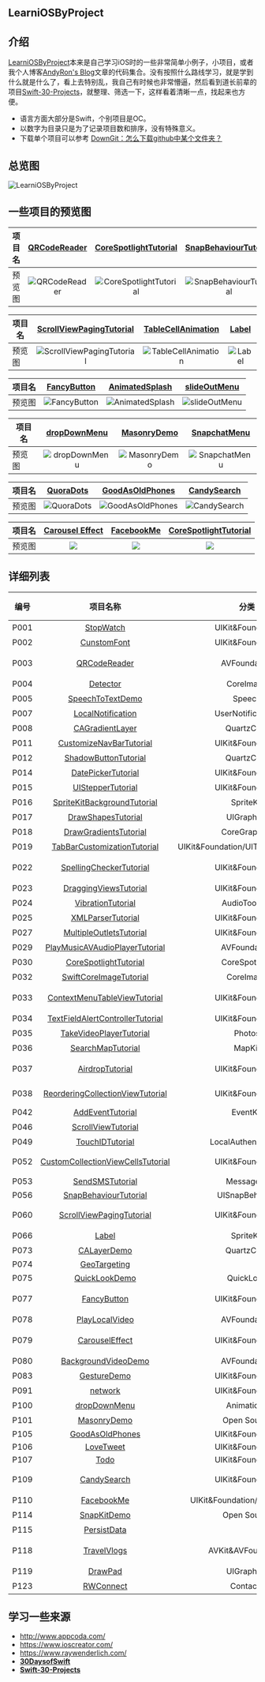 LearniOSByProject
-------


## 介绍


[LearniOSByProject](https://github.com/andyRon/LearniOSByProject)本来是自己学习iOS时的一些非常简单小例子，小项目，或者我个人博客[AndyRon's Blog](http://andyron.com)文章的代码集合。没有按照什么路线学习，就是学到什么就是什么了，看上去特别乱，我自己有时候也非常懵逼，然后看到道长前辈的项目[Swift-30-Projects](https://github.com/soapyigu/Swift-30-Projects)，就整理、筛选一下，这样看着清晰一点，找起来也方便。  

- 语言方面大部分是Swift，个别项目是OC。
- 以数字为目录只是为了记录项目数和排序，没有特殊意义。
- 下载单个项目可以参考 [DownGit：怎么下载github中某个文件夹？](http://andyron.com/2017/downgit)


## 总览图
![LearniOSByProject](LearniOSByProject.png)



## 一些项目的预览图


|  项目名      |  [QRCodeReader](./P003-QRCodeReader/)    |  [CoreSpotlightTutorial](./P030-CoreSpotlightTutorial/)    |  [SnapBehaviourTutorial](./P056-SnapBehaviourTutorial/) |
| ---- 		| :----: | :----: | :--------------------------------------------: |
| 预览图     |  ![QRCodeReader](./P003-QRCodeReader/QRCodeReader.gif)  |  ![CoreSpotlightTutorial](./P030-CoreSpotlightTutorial/CoreSpotlightTutorial.gif) |  ![SnapBehaviourTutorial](./P056-SnapBehaviourTutorial/SnapBehaviourTutorial.gif)  |

|  项目名      | [ScrollViewPagingTutorial](./P060-ScrollViewPagingTutorial/)  |  [TableCellAnimation](./65/)   |  [Label](./P066-Label/) |
| ---- 		| :----: | :----: | :--------------------------------------------: |
| 预览图     | ![ScrollViewPagingTutorial](./P060-ScrollViewPagingTutorial/ScrollViewPagingTutorial.gif)   | ![TableCellAnimation](./P065-IntermediateiOSProgrammingwithSwift/TableCellAnimation.gif)  |   ![Label](./P066-Label/Label.gif)  |

|  项目名      | [FancyButton](./P077-FancyButton/)  | [AnimatedSplash](./P082-AnimatedSplash/)   | [slideOutMenu](./P097-slideOutMenu/)  |
| ---- 		| :----: | :----: | :--------------------------------------------: |
| 预览图     |  ![FancyButton](./P077-FancyButton/FancyButton.jpg)  |  ![AnimatedSplash](./P082-AnimatedSplash/AnimatedSplash.gif)  |  ![slideOutMenu](./P097-slideOutMenu/slideOutMenu.gif) |


|  项目名      |  [dropDownMenu](./P100-dropDownMenu/) |  [MasonryDemo](./P101-MasonryDemo/)  |  [SnapchatMenu](./P102-SnapchatMenu/) |
| ---- 		| :----: | :----: | :--------------------------------------------: |
| 预览图     |  ![dropDownMenu](./P100-dropDownMenu/dropDownMenu.gif)  |  ![MasonryDemo](./P101-MasonryDemo/MasonryDemo.jpg)  |  ![SnapchatMenu](./P102-SnapchatMenu/SnapchatMenu.gif) |

|  项目名      | [QuoraDots](./P103-ARQuoraDots/)  |  [GoodAsOldPhones](./P105-GoodAsOldPhones/)  | [CandySearch](./P109-CandySearch/)  |
| ---- 		| :----: | :----: | :--------------------------------------------: |
| 预览图     | ![QuoraDots](./P103-ARQuoraDots/ARQuoraDots.gif)   |  ![GoodAsOldPhones](./P105-GoodAsOldPhones/GoodAsOldPhones.gif)  | ![CandySearch](./P109-CandySearch/CandySearch.gif)  |

|  项目名      | [Carousel Effect](./P079-CarouselEffect/)  | [FacebookMe](P110-FacebookMe/)   |  [CoreSpotlightTutorial](P030-CoreSpotlightTutorial/) |
| ---- 		| :----: | :----: | :--------------------------------------------: |
| 预览图     |  ![](./P079-CarouselEffect/CarouselEffect.gif)  | ![](P110-FacebookMe/FacebookMe.jpg)   | ![](P030-CoreSpotlightTutorial/CoreSpotlightTutorial.gif)  |



## 详细列表



| 编号  | 项目名称 | 分类     | 介绍 		  | 备注 |
| ---- | :----: | :-----: | :-----------: | :----: |
| P001  | [StopWatch](P001-StopWatch/) | UIKit&Foundation | `Timer`简单使用 |        | 
| P002 | [CunstomFont](P002-CunstomFont/) | UIKit&Foundation | 加载字体文件修改字体 |  |
| P003 | [QRCodeReader](P003-QRCodeReader/) | AVFoundation | 用`AVFoundation`来识别二维码or条形码 | |
| P004 | [Detector](P004-Detector/) | CoreImage | 用**CoreImage**进行面部识别 | |
| P005 | [SpeechToTextDemo](P005-SpeechToTextDemo/) | Speech | 语音转换为文字 | |
| P007 | [LocalNotification](P007-LocalNotification/) | UserNotifications | 本地通知 | |
| P008 | [CAGradientLayer](P008-CAGradientLayer/) | QuartzCore | 颜色渐变 | |
| P011 | [CustomizeNavBarTutorial](P011-CustomizeNavBarTutorial/) | UIKit&Foundation | 定制导航栏 | |
| P012 | [ShadowButtonTutorial](P012-ShadowButtonTutorial/) | QuartzCore | button的阴影 | |
| P014 | [DatePickerTutorial](P014-DatePickerTutorial/) | UIKit&Foundation | 日期选择器使用 | |
| P015 | [UIStepperTutorial](P015-UIStepperTutorial/) | UIKit&Foundation | `UIStepper`的使用 | |
| P016 | [SpriteKitBackgroundTutorial](P016-SpriteKitBackgroundTutorial/) | SpriteKit | `SpriteKit`背景设置 | |
| P017 | [DrawShapesTutorial](P017-DrawShapesTutorial/) | UIGraphics | UIGraphics 基本使用 | |
| P018 | [DrawGradientsTutorial](P018-DrawGradientsTutorial/) | CoreGraphics | `CGGradient`制作渐变色 | |
| P019 | [TabBarCustomizationTutorial](P019-TabBarCustomizationTutorial/) | UIKit&Foundation/UITabBarController | 定制TabBar | |
| P022 | [SpellingCheckerTutorial](P022-SpellingCheckerTutorial/) | UIKit&Foundation | 通过`UITextChecker`检查英语单词拼写是否正确 | |
| P023 | [DraggingViewsTutorial](P023-DraggingViewsTutorial/) | UIKit&Foundation | 视图拖动 | |
| P024 | [VibrationTutorial](P024-VibrationTutorial/) | AudioToolbox | 震动 | |
| P025 | [XMLParserTutorial](P025-XMLParserTutorial/) | UIKit&Foundation | XML文件解析 | |
| P027 | [MultipleOutletsTutorial](P027-MultipleOutletsTutorial/) | UIKit&Foundation | `UIView`的`tag`使用和事件添加 | |
| P029 | [PlayMusicAVAudioPlayerTutorial](P029-PlayMusicAVAudioPlayerTutorial/) | AVFoundation | 音频的播放、暂停和停止。 | |
| P030 | [CoreSpotlightTutorial](P030-CoreSpotlightTutorial/) | CoreSpotlight | CoreSpotlight的使用 | |
| P032 | [SwiftCoreImageTutorial](P032-SwiftCoreImageTutorial/) | CoreImage | `CoreImage`的图片滤镜功能 | |
| P033 | [ContextMenuTableViewTutorial](P033-ContextMenuTableViewTutorial/) | UIKit&Foundation | TableView的的cut/copy/paste操作 | |
| P034 | [TextFieldAlertControllerTutorial](P034-TextFieldAlertControllerTutorial/) | UIKit&Foundation | UIAlertController的简单使用 | |
| P035 | [TakeVideoPlayerTutorial](P035-TakeVideoPlayerTutorial/) | Photos | 拍摄视频和查看图库 | |
| P036 | [SearchMapTutorial](P036-SearchMapTutorial/) | MapKit | 地图搜索 | |
| P037 | [AirdropTutorial](P037-AirdropTutorial/) | UIKit&Foundation | UIActivityViewController 分享| |
| P038 | [ReorderingCollectionViewTutorial](P038-ReorderingCollectionViewTutorial/) | UIKit&Foundation | `UICollectionViewController`的基本使用 | |
| P042 | [AddEventTutorial](P042-AddEventTutorial/) | EventKit | 向日历中添加提醒 | |
| P046 | [ScrollViewTutorial](P046-ScrollViewTutorial/) | | `UIScrollView`的简单使用 | |
| P049 | [TouchIDTutorial](P049-TouchIDTutorial/) | LocalAuthentication | TouchID的简单使用 | |
| P052 | [CustomCollectionViewCellsTutorial](P052-CustomCollectionViewCellsTutorial/) | UIKit&Foundation | UICollectionViewController的简单使用 | |
| P053 | [SendSMSTutorial](P053-SendSMSTutorial/) | MessageUI | 调用**信息**APP发送短信 | |
| P056 | [SnapBehaviourTutorial](P056-SnapBehaviourTutorial/) | UISnapBehavior | | |
| P060 | [ScrollViewPagingTutorial](P060-ScrollViewPagingTutorial/) | UIKit&Foundation | 用`UIScrollView`做左右翻页效果 | |
| P066 | [Label](P066-Label/) | SpriteKit | SpriteKit学习 | |
| P073 | [CALayerDemo](P073-CALayerDemo/) | QuartzCore | CALayer基础 | |
| P074 | [GeoTargeting](P074-GeoTargeting/) | | | |
| P075 | [QuickLookDemo](P075-QuickLookDemo/) | QuickLook | `QuickLook`的使用 | |
| P077 | [FancyButton](P077-FancyButton/) | UIKit&Foundation | IBDesignable和IBInspectable的使用 | |
| P078 | [PlayLocalVideo](P078-PlayLocalVideo/) | AVFoundation | 本地视频播放 | |
| P079 | [CarouselEffect](P079-CarouselEffect/) | UIKit&Foundation | 用`UICollectionView`实现照片横屏滑动 | |
| P080 | [BackgroundVideoDemo](P080-BackgroundVideoDemo/) | AVFoundation | 视频背景 | |
| P083 | [GestureDemo](P083-GestureDemo/) | UIKit&Foundation | 手势处理示例集合 | |
| P091 | [network](P091-network/) | UIKit&Foundation | 网络基础例子 | OC|
| P100 | [dropDownMenu](P100-dropDownMenu/) | Animations | 简单的下拉菜单 | |
| P101 | [MasonryDemo](P101-MasonryDemo/) | Open Source | Masonry实现一个计算器界面 | |
| P105 | [GoodAsOldPhones](P105-GoodAsOldPhones/) | UIKit&Foundation | | |
| P106 | [LoveTweet](P106-LoveTweet/) | UIKit&Foundation | | |
| P107 | [Todo](P107-Todo/) | UIKit&Foundation | | |
| P109 | [CandySearch](P109-CandySearch/) | UIKit&Foundation | UISearchController和UISplitViewController的使用 | |
| P110 | [FacebookMe](P110-FacebookMe/) | UIKit&Foundation/UITableView | 模仿Facebook个人页面 |  |
| P114 | [SnapKitDemo](P114-SnapKitDemo/) | Open Source | SnapKit实现一个计算器界面 | |
| P115 | [PersistData](P115-PersistData) | | 数据持久化的几个例子| |
| P118 | [TravelVlogs](P115-TravelVlogs) | AVKit&AVFoundation | 使用AVKit和AVFoundation框架构建简单的视频流 | |
| P119 | [DrawPad](P115-DrawPad) | UIGraphics | 简单的绘图应用 | |
| P123 | [RWConnect](P123-RWConnect) | Contacts | 通讯录简单使用 | |




## 学习一些来源

- http://www.appcoda.com/
- https://www.ioscreator.com/
- https://www.raywenderlich.com/
- **[30DaysofSwift](https://github.com/allenwong/30DaysofSwift)**
- **[Swift-30-Projects](https://github.com/soapyigu/Swift-30-Projects)**
















